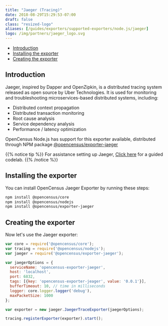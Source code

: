```yaml
---
title: "Jaeger (Tracing)"
date: 2018-08-29T15:29:53-07:00
draft: false
class: "resized-logo"
aliases: [/guides/exporters/supported-exporters/node.js/jaeger]
logo: /img/partners/jaeger_logo.svg
---
```


- [Introduction](#introduction)
- [Installing the exporter](#installing-the-exporter)
- [Creating the exporter](#creating-the-exporter)

## Introduction
Jaeger, inspired by Dapper and OpenZipkin, is a distributed tracing system released as open source by Uber Technologies.
It is used for monitoring and troubleshooting microservices-based distributed systems, including:

* Distributed context propagation
* Distributed transaction monitoring
* Root cause analysis
* Service dependency analysis
* Performance / latency optimization

OpenCensus Node.js has support for this exporter available, distributed through NPM package [@opencensus/exporter-jaeger](https://www.npmjs.com/package/@opencensus/exporter-jaeger)

{{% notice tip %}}
For assistance setting up Jaeger, [Click here](/codelabs/jaeger) for a guided codelab.
{{% /notice %}}

## Installing the exporter
You can install OpenCensus Jaeger Exporter by running these steps:

```bash
npm install @opencensus/core
npm install @opencensus/nodejs
npm install @opencensus/exporter-jaeger
```

## Creating the exporter
Now let's use the Jaeger exporter:

```js
var core = require('@opencensus/core');
var tracing = require('@opencensus/nodejs');
var jaeger = require('@opencensus/exporter-jaeger');

var jaegerOptions = {
  serviceName: 'opencensus-exporter-jaeger',
  host: 'localhost',
  port: 6832,
  tags: [{key: 'opencensus-exporter-jeager', value: '0.0.1'}],
  bufferTimeout: 10, // time in milliseconds
  logger: core.logger.logger('debug'),
  maxPacketSize: 1000
};

var exporter = new jaeger.JaegerTraceExporter(jaegerOptions);

tracing.registerExporter(exporter).start();
```
